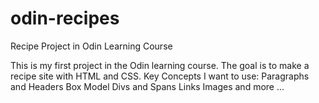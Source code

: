 # odin-recipes
Recipe Project in Odin Learning Course

This is my first project in the Odin learning course. The goal is to make a recipe site with HTML and CSS. Key Concepts I want to use:
Paragraphs and Headers
Box Model
Divs and Spans
Links
Images
and more ...
